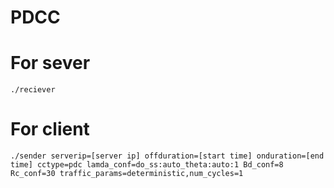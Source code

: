 # PDCC

# For sever
`./reciever`

# For client
`./sender serverip=[server ip] offduration=[start time] onduration=[end time] cctype=pdc lamda_conf=do_ss:auto_theta:auto:1 Bd_conf=8 Rc_conf=30 traffic_params=deterministic,num_cycles=1 `
